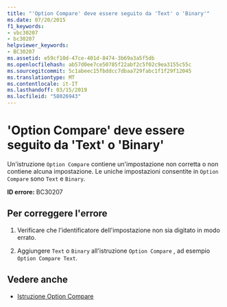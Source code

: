 ```yaml
---
title: "'Option Compare' deve essere seguito da 'Text' o 'Binary'"
ms.date: 07/20/2015
f1_keywords:
- vbc30207
- bc30207
helpviewer_keywords:
- BC30207
ms.assetid: e59cf10d-47ce-401d-8474-3b69a3a5f5db
ms.openlocfilehash: ab57d0ee7ce50785f22abf2c5f02c9ea3155c55c
ms.sourcegitcommit: 5c1abeec15fbddcc7dbaa729fabc1f1f29f12045
ms.translationtype: MT
ms.contentlocale: it-IT
ms.lasthandoff: 03/15/2019
ms.locfileid: "58026943"
---
```

# <a name="option-compare-must-be-followed-by-text-or-binary"></a>'Option Compare' deve essere seguito da 'Text' o 'Binary'
Un'istruzione `Option Compare` contiene un'impostazione non corretta o non contiene alcuna impostazione. Le uniche impostazioni consentite in `Option Compare` sono `Text` e `Binary`.  
  
 **ID errore:** BC30207  
  
## <a name="to-correct-this-error"></a>Per correggere l'errore  
  
1.  Verificare che l'identificatore dell'impostazione non sia digitato in modo errato.  
  
2.  Aggiungere `Text` o `Binary` all'istruzione `Option Compare` , ad esempio `Option Compare Text`.  
  
## <a name="see-also"></a>Vedere anche

- [Istruzione Option Compare](../../visual-basic/language-reference/statements/option-compare-statement.md)

